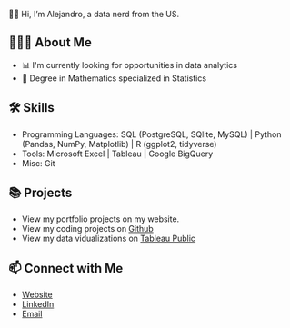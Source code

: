 👋🏼 Hi, I’m Alejandro, a data nerd from the US.

<h2 class="heading-element" dir="auto">🙋🏽‍♂️ About Me</h2>

- 📊 I'm currently looking for opportunities in data analytics
- 📐 Degree in Mathematics specialized in Statistics

<h2 class="heading-element" dir="auto">🛠 Skills</h2>

- Programming Languages: SQL (PostgreSQL, SQlite, MySQL) | Python (Pandas, NumPy, Matplotlib) | R (ggplot2, tidyverse)
- Tools: Microsoft Excel | Tableau | Google BigQuery
- Misc: Git

<h2 class="heading-element" dir="auto">📚 Projects</h2>

- View my portfolio projects on my website.
- View my coding projects on <a href="https://github.com/AlejandroDeLaCruz?tab=repositories" rel= "nofollow">Github</a>
- View my data vidualizations on <a href="https://public.tableau.com/app/profile/alejandro.de.la.cruz5286/vizzes" rel="nofollow">Tableau Public</a>

<h2 class="heading-element" dir="auto">📫 Connect with Me</h2>

<ul dir="auto">
<li><a href="https://www.kellyjadams.com/" rel="nofollow">Website</a></li>
<li><a href="https://www.linkedin.com/in/alejandrodelacruz0/" rel="nofollow">LinkedIn</a></li>
<li><a href="mailto:delacruzalejandro572@gmail.com">Email</a></li>
</ul>
